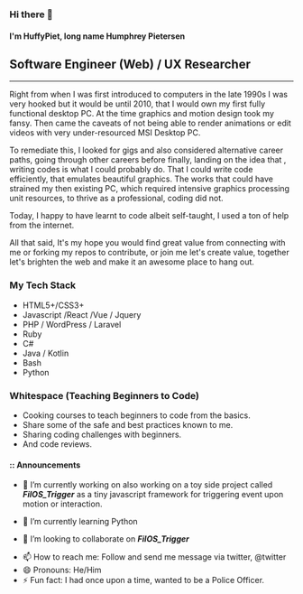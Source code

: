 ### Hi there 👋
#### I'm HuffyPiet, long name Humphrey Pietersen

## Software Engineer (Web) / UX Researcher
---

Right from when I was first introduced to computers in the late 1990s I was very hooked but it would be until 2010, that I would own my first fully functional desktop PC. At the time graphics and motion design took my fansy. Then came the caveats of not being able to render animations or edit videos with very under-resourced MSI Desktop PC. 

To remediate this, I looked for gigs and also considered alternative career paths, going through other careers before finally, landing on the idea that , writing codes is what I could probably do. That I could write code efficiently, that emulates beautiful graphics. The works that could have strained my then existing PC, which required intensive graphics processing unit resources, to thrive as a professional, coding did not.

Today, I happy to have learnt to code albeit self-taught, I used a ton of help from the internet.

All that said, It's my hope you would find great value from connecting with me or forking my repos to contribute, or join me let's create value, together let's brighten the web and make it an awesome place to hang out.

### My Tech Stack
- HTML5+/CSS3+
- Javascript /React /Vue / Jquery
 - PHP / WordPress / Laravel
 - Ruby
 - C#
 - Java / Kotlin
 - Bash
 - Python

### Whitespace (Teaching Beginners to Code)

- Cooking courses to teach beginners to code from the basics. 
- Share some of the safe and best practices known to me.
- Sharing coding challenges with beginners.
- And code reviews.

#### :: Announcements
- 🔭 I’m currently working on also working on a toy side project called ***_FilOS_Trigger_*** as a tiny javascript framework for triggering event upon motion or interaction.

- 🌱 I’m currently learning Python

- 👯 I’m looking to collaborate on ***_FilOS_Trigger_***
<!-- - 🤔 I’m looking for help with ... 
- 💬 Ask me about ...-->
- 📫 How to reach me: Follow and send me message via twitter, @twitter
- 😄 Pronouns: He/Him
- ⚡ Fun fact: I had once upon a time, wanted to be a Police Officer.

